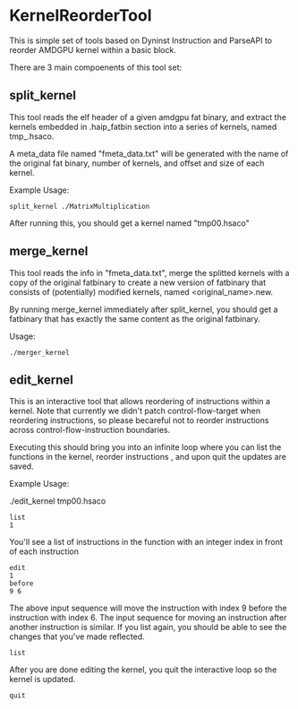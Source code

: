 # KernelReorderTool

This is simple set of tools based on Dyninst Instruction and ParseAPI to reorder AMDGPU kernel within a basic block.

There are 3 main compoenents of this tool set:

## split_kernel

This tool reads the elf header of a given amdgpu fat binary, and extract the kernels embedded in .haip_fatbin section into a series of kernels, named tmp_<id>.hsaco.

A meta_data file named "fmeta_data.txt" will be generated with the name of the original fat binary, number of kernels, and offset and size of each kernel.

Example Usage:
```
split_kernel ./MatrixMultiplication
```
After running this, you should get a kernel named "tmp00.hsaco" 

## merge_kernel

This tool reads the info in "fmeta_data.txt", merge the splitted kernels with a copy of the original fatbinary to create a new version of fatbinary that consists of (potentially) modified kernels, named <original_name>.new.  

By running merge_kernel immediately after split_kernel, you should get a fatbinary that has exactly the same content as the original fatbinary.

Usage:
```
./merger_kernel
```
## edit_kernel

This is an interactive tool that allows reordering of instructions within a kernel. Note that currently we didn't patch control-flow-target when reordering instructions, so please becareful not to reorder instructions across control-flow-instruction boundaries. 

Executing this should bring you into an infinite loop where you can list the functions in the kernel, reorder instructions , and upon quit the updates are saved.

Example Usage:

./edit_kernel tmp00.hsaco

```
list
1
```

You'll see a list of instructions in the function with an integer index in front of each instruction
```
edit
1
before
9 6
```

The above input sequence will  move the instruction with index 9 before the instruction with index 6.
The input sequence for moving an instruction after another instruction is similar.
If you list again, you should be able to see the changes that you've made reflected.
```
list
```
After you are done editing the kernel, you quit the interactive loop so the kernel is updated.
```
quit
```













